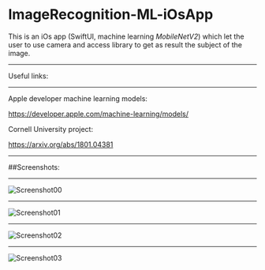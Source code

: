# ImageRecognition-ML-iOsApp

This is an iOs app (SwiftUI, machine learning *MobileNetV2*)  which let the user to use camera and access 
library to get as result the subject of the image.

***
Useful links:
***
Apple developer machine learning models:


https://developer.apple.com/machine-learning/models/

Cornell University project:

https://arxiv.org/abs/1801.04381

***

##Screenshots:

***
![Screenshot00](https://user-images.githubusercontent.com/94653280/177185441-dad6dd3b-7e9e-4826-b3db-2e16f50b8b40.jpg)


***

![Screenshot01](https://user-images.githubusercontent.com/94653280/177185462-4b01f8d4-6f8b-42f2-ac9f-2f25ad81c3dd.jpg)



***

![Screenshot02](https://user-images.githubusercontent.com/94653280/177185513-c853b73a-d8d8-4370-8e29-148638b1f209.jpg)

***

![Screenshot03](https://user-images.githubusercontent.com/94653280/177185547-0e543a13-3cc6-488c-8883-17c7cf4d11ef.jpg)

